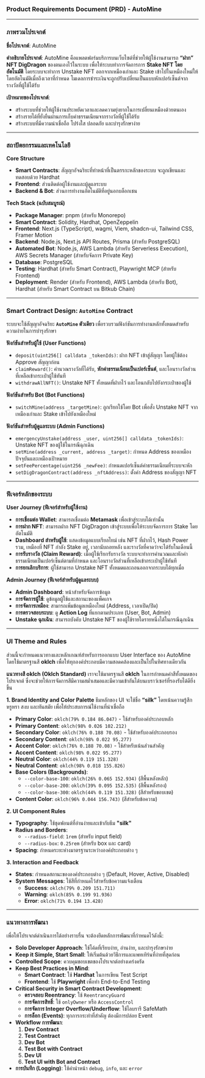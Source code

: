 ### Product Requirements Document (PRD) - AutoMine

---

### **ภาพรวมโปรเจกต์**

**ชื่อโปรเจกต์**: AutoMine

**คำอธิบายโปรเจกต์**: AutoMine คือแพลตฟอร์มบริการบนเว็บไซต์ที่ช่วยให้ผู้ใช้งานสามารถ **“ฝาก” NFT DigDragon** ของตนเองไว้ในระบบ เพื่อให้ระบบทำการจัดการการ **Stake NFT โดยอัตโนมัติ** โดยระบบจะทำการ Unstake NFT ออกจากเหมืองเก่าและ Stake เข้าไปในเหมืองใหม่ให้โดยอัตโนมัติเมื่อถึงเวลาที่กำหนด โมเดลการชำระเงินจะถูกปรับเปลี่ยนเป็นแบบหักเปอร์เซ็นต์จากรางวัลที่ผู้ใช้ได้รับ

**เป้าหมายของโปรเจกต์**:

- สร้างระบบที่ช่วยให้ผู้ใช้งานประหยัดเวลาและลดความยุ่งยากในการเปลี่ยนเหมืองด้วยตนเอง
- สร้างรายได้ที่ยั่งยืนผ่านการเก็บค่าธรรมเนียมจากรางวัลที่ผู้ใช้ได้รับ
- สร้างระบบที่มีความน่าเชื่อถือ โปร่งใส ปลอดภัย และบำรุงรักษาง่าย

---

### **สถาปัตยกรรมและเทคโนโลยี**

**Core Structure**

- **Smart Contracts**: สัญญาอัจฉริยะที่ทำหน้าที่เป็นตรรกะหลักของระบบ จะถูกเขียนและทดสอบด้วย Hardhat
- **Frontend**: ส่วนติดต่อผู้ใช้งานและผู้ดูแลระบบ
- **Backend & Bot**: ส่วนการทำงานอัตโนมัติที่อยู่นอกบล็อกเชน

**Tech Stack (ฉบับสมบูรณ์)**

- **Package Manager**: pnpm (สำหรับ Monorepo)
- **Smart Contract**: Solidity, Hardhat, OpenZeppelin
- **Frontend**: Next.js (TypeScript), wagmi, Viem, shadcn-ui, Tailwind CSS, Framer Motion
- **Backend**: Node.js, Next.js API Routes, Prisma (สำหรับ PostgreSQL)
- **Automated Bot**: Node.js, AWS Lambda (สำหรับ Serverless Execution), AWS Secrets Manager (สำหรับจัดการ Private Key)
- **Database**: PostgreSQL
- **Testing**: Hardhat (สำหรับ Smart Contract), Playwright MCP (สำหรับ Frontend)
- **Deployment**: Render (สำหรับ Frontend), AWS Lambda (สำหรับ Bot), Hardhat (สำหรับ Smart Contract บน Bitkub Chain)

---

### **Smart Contract Design: `AutoMine` Contract**

ระบบจะใช้สัญญาอัจฉริยะ **`AutoMine` ตัวเดียว** เพื่อรวบรวมฟังก์ชันการทำงานหลักทั้งหมดสำหรับความง่ายในการบำรุงรักษา

**ฟังก์ชันสำหรับผู้ใช้ (User Functions)**

- `deposit(uint256[] calldata _tokenIds)`: ฝาก NFT เข้าสู่สัญญา โดยผู้ใช้ต้อง Approve สัญญาก่อน
- `claimReward()`: คำนวณรางวัลที่ได้รับ, **หักค่าธรรมเนียมเป็นเปอร์เซ็นต์**, และโอนรางวัลส่วนที่เหลือเข้ากระเป๋าผู้ใช้ทันที
- `withdrawAllNFT()`: Unstake NFT ทั้งหมดที่ฝากไว้ และโอนกลับไปยังกระเป๋าของผู้ใช้

**ฟังก์ชันสำหรับ Bot (Bot Functions)**

- `switchMine(address _targetMine)`: ถูกเรียกใช้โดย Bot เพื่อสั่ง Unstake NFT จากเหมืองเก่าและ Stake เข้าไปยังเหมืองใหม่

**ฟังก์ชันสำหรับผู้ดูแลระบบ (Admin Functions)**

- `emergencyUnstake(address _user, uint256[] calldata _tokenIds)`: Unstake NFT ของผู้ใช้ในกรณีฉุกเฉิน
- `setMine(address _current, address _target)`: กำหนด Address ของเหมืองปัจจุบันและเหมืองเป้าหมาย
- `setFeePercentage(uint256 _newFee)`: กำหนดเปอร์เซ็นต์ค่าธรรมเนียมที่ระบบจะหัก
- `setDigDragonContract(address _nftAddress)`: ตั้งค่า Address ของสัญญา NFT

---

### **ฟีเจอร์หลักของระบบ**

**User Journey (ฟีเจอร์สำหรับผู้ใช้งาน)**

- **การเชื่อมต่อ Wallet**: สามารถเชื่อมต่อ **Metamask** เพื่อเข้าสู่ระบบได้เท่านั้น
- **การฝาก NFT**: สามารถฝาก NFT DigDragon เข้าสู่ระบบเพื่อให้ระบบจัดการการ Stake โดยอัตโนมัติ
- **Dashboard สำหรับผู้ใช้**: แสดงข้อมูลแบบเรียลไทม์ เช่น NFT ที่ฝากไว้, Hash Power รวม, เหมืองที่ NFT กำลัง Stake อยู่, เวลานับถอยหลัง และรางวัลที่คาดว่าจะได้รับในเดือนนี้
- **การรับรางวัล (Claim Reward)**: เมื่อผู้ใช้เรียกรับรางวัล ระบบจะทำการคำนวณและหักค่าธรรมเนียมเป็นเปอร์เซ็นต์ตามที่กำหนด และโอนรางวัลส่วนที่เหลือเข้ากระเป๋าผู้ใช้ทันที
- **การยกเลิกบริการ**: ผู้ใช้สามารถ Unstake NFT ทั้งหมดและถอนออกจากระบบได้ทุกเมื่อ

**Admin Journey (ฟีเจอร์สำหรับผู้ดูแลระบบ)**

- **Admin Dashboard**: หน้าสำหรับจัดการข้อมูล
- **การจัดการผู้ใช้**: ดูข้อมูลผู้ใช้และสถานะของแพ็คเกจ
- **การจัดการเหมือง**: สามารถเพิ่มข้อมูลเหมืองใหม่ (Address, เวลาเปิด/ปิด)
- **การตรวจสอบระบบ**: ดู **Action Log** ที่แยกตามประเภท (User, Bot, Admin)
- **Unstake ฉุกเฉิน**: สามารถบังคับ Unstake NFT ของผู้ใช้รายใดรายหนึ่งได้ในกรณีฉุกเฉิน

---

### **UI Theme and Rules**

ส่วนนี้จะกำหนดแนวทางและหลักเกณฑ์สำหรับการออกแบบ User Interface ของ AutoMine โดยใช้มาตรฐานสี **oklch** เพื่อให้ทุกองค์ประกอบมีความสอดคล้องและเป็นไปในทิศทางเดียวกัน

**แนวทางสี oklch (Oklch Standard)**
เราจะใช้มาตรฐานสี **oklch** ในการกำหนดค่าสีทั้งหมดของโปรเจกต์ ซึ่งจะช่วยให้การจัดการสีมีความสม่ำเสมอและมีความเข้ากันได้บนเบราว์เซอร์ที่รองรับได้ดียิ่งขึ้น

**1. Brand Identity and Color Palette**
ธีมหลักของ UI จะใช้ชื่อ **“silk”** โดยเน้นความรู้สึกหรูหรา สงบ และทันสมัย เพื่อให้ประสบการณ์ใช้งานที่น่าเชื่อถือ

- **Primary Color**: `oklch(79% 0.184 86.047)` - ใช้สำหรับองค์ประกอบหลัก
- **Primary Content**: `oklch(98% 0.026 102.212)`
- **Secondary Color**: `oklch(76% 0.188 70.08)` - ใช้สำหรับองค์ประกอบรอง
- **Secondary Content**: `oklch(98% 0.022 95.277)`
- **Accent Color**: `oklch(76% 0.188 70.08)` - ใช้สำหรับเน้นส่วนสำคัญ
- **Accent Content**: `oklch(98% 0.022 95.277)`
- **Neutral Color**: `oklch(44% 0.119 151.328)`
- **Neutral Content**: `oklch(98% 0.018 155.826)`
- **Base Colors (Backgrounds)**:
  - `--color-base-100`: `oklch(26% 0.065 152.934)` (สีพื้นหลังหลัก)
  - `--color-base-200`: `oklch(39% 0.095 152.535)` (สีพื้นหลังรอง)
  - `--color-base-300`: `oklch(44% 0.119 151.328)` (สีสำหรับขอบเขต)
- **Content Color**: `oklch(96% 0.044 156.743)` (สีสำหรับข้อความ)

**2. UI Component Rules**

- **Typography**: ใช้ชุดฟอนต์ที่อ่านง่ายและเข้ากับธีม **"silk"**
- **Radius and Borders**:
  - `--radius-field`: `1rem` (สำหรับ input field)
  - `--radius-box`: `0.25rem` (สำหรับ box และ card)
- **Spacing**: กำหนดระยะห่างมาตรฐานระหว่างองค์ประกอบต่าง ๆ

**3. Interaction and Feedback**

- **States**: กำหนดสถานะขององค์ประกอบต่าง ๆ (Default, Hover, Active, Disabled)
- **System Messages**: ใช้สีที่กำหนดไว้สำหรับข้อความแจ้งเตือน
  - **Success**: `oklch(79% 0.209 151.711)`
  - **Warning**: `oklch(85% 0.199 91.936)`
  - **Error**: `oklch(71% 0.194 13.428)`

---

### **แนวทางการพัฒนา**

เพื่อให้โปรเจกต์ดำเนินการได้อย่างราบรื่น จะต้องยึดหลักการพัฒนาที่กำหนดไว้ดังนี้:

- **Solo Developer Approach**: ใช้โค้ดที่เรียบง่าย, อ่านง่าย, และบำรุงรักษาง่าย
- **Keep it Simple, Start Small**: ให้เริ่มต้นด้วยวิธีการและแพทเทิร์นที่ง่ายที่สุดก่อน
- **Controlled Scope**: ควบคุมขอบเขตของโปรเจกต์อย่างเคร่งครัด
- **Keep Best Practices in Mind**:
  - **Smart Contract**: ใช้ **Hardhat** ในการเขียน Test Script
  - **Frontend**: ใช้ **Playwright** เพื่อทำ End-to-End Testing
- **Critical Security in Smart Contract Development**:
  - **ตรวจสอบ Reentrancy**: ใช้ `ReentrancyGuard`
  - **การจัดการสิทธิ์**: ใช้ `onlyOwner` หรือ `AccessControl`
  - **การจัดการ Integer Overflow/Underflow**: ใช้ไลบรารี SafeMath
  - **การล็อก (Events)**: ทุกการกระทำที่สำคัญ ต้องมีการปล่อย Event
- **Workflow การพัฒนา**:
  1.  **Dev Contract**
  2.  **Test Contract**
  3.  **Dev Bot**
  4.  **Test Bot with Contract**
  5.  **Dev UI**
  6.  **Test UI with Bot and Contract**
- **การบันทึก (Logging)**: ใช้คำนำหน้า `debug`, `info`, และ `error`
